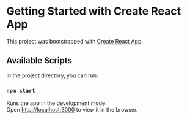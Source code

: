 # Getting Started with Create React App

This project was bootstrapped with [Create React App](https://github.com/facebook/create-react-app).

## Available Scripts

In the project directory, you can run:

### `npm start`

Runs the app in the development mode.\
Open [http://localhost:3000](http://localhost:3000) to view it in the browser.

<!-- CODE ADD TO CART POPUP and remove popup -->
<!-- Check on mobile if there's enough space when at bottom -->
<!-- Insert a logo in the head tag -->
<!-- Change the Theme colour to fit the app -->
<!-- The serach bar should be able to work everywhere else too -->
<!-- Add the time and battery bar to it if you have time -->
<!-- Tell them that you didn't use scss just to be onj a safer side, but you always use it -->
<!-- You can style the header well later with the both sides -->
<!-- SHould be able to saerch from every page -->
<!-- I truncated the strings -->
<!-- Check for stcoks too when adding -->